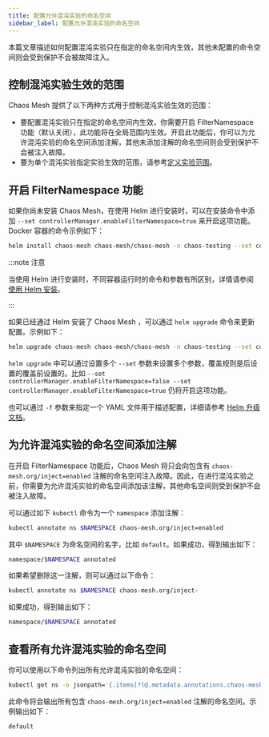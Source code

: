 ```yaml
---
title: 配置允许混沌实验的命名空间
sidebar_label: 配置允许混沌实验的命名空间
---
```


本篇文章描述如何配置混沌实验只在指定的命名空间内生效，其他未配置的命令空间则会受到保护不会被故障注入。

## 控制混沌实验生效的范围

Chaos Mesh 提供了以下两种方式用于控制混沌实验生效的范围：

- 要配置混沌实验只在指定的命名空间内生效，你需要开启 FilterNamespace 功能（默认关闭），此功能将在全局范围内生效。开启此功能后，你可以为允许混沌实验的命名空间添加注解，其他未添加注解的命名空间则会受到保护不会被注入故障。
- 要为单个混沌实验指定实验生效的范围，请参考[定义实验范围](define-chaos-experiment-scope.md)。

## 开启 FilterNamespace 功能

如果你尚未安装 Chaos Mesh，在使用 Helm 进行安装时，可以在安装命令中添加 `--set controllerManager.enableFilterNamespace=true` 来开启这项功能。Docker 容器的命令示例如下：

```bash
helm install chaos-mesh chaos-mesh/chaos-mesh -n chaos-testing --set controllerManager.enableFilterNamespace=true
```

:::note 注意

当使用 Helm 进行安装时，不同容器运行时的命令和参数有所区别，详情请参阅[使用 Helm 安装](production-installation-using-helm.md)。

:::

如果已经通过 Helm 安装了 Chaos Mesh ，可以通过 `helm upgrade` 命令来更新配置。示例如下：

```bash
helm upgrade chaos-mesh chaos-mesh/chaos-mesh -n chaos-testing --set controllerManager.enableFilterNamespace=true
```

`helm upgrade` 中可以通过设置多个 `--set` 参数来设置多个参数，覆盖规则是后设置的覆盖前设置的。比如 `--set controllerManager.enableFilterNamespace=false --set controllerManager.enableFilterNamespace=true` 仍将开启这项功能。

也可以通过 `-f` 参数来指定一个 YAML 文件用于描述配置，详细请参考 [Helm 升级文档](https://helm.sh/zh/docs/helm/helm_upgrade/#%E7%AE%80%E4%BB%8B)。

## 为允许混沌实验的命名空间添加注解

在开启 FilterNamespace 功能后，Chaos Mesh 将只会向包含有 `chaos-mesh.org/inject=enabled` 注解的命名空间注入故障。因此，在进行混沌实验之前，你需要为允许混沌实验的命名空间添加该注解，其他命名空间则受到保护不会被注入故障。

可以通过如下 `kubectl` 命令为一个 `namespace` 添加注解：

```bash
kubectl annotate ns $NAMESPACE chaos-mesh.org/inject=enabled
```

其中 `$NAMESPACE` 为命名空间的名字，比如 `default`。如果成功，得到输出如下：

```bash
namespace/$NAMESPACE annotated
```

如果希望删除这一注解，则可以通过以下命令：

```bash
kubectl annotate ns $NAMESPACE chaos-mesh.org/inject-
```

如果成功，得到输出如下：

```bash
namespace/$NAMESPACE annotated
```

## 查看所有允许混沌实验的命名空间

你可以使用以下命令列出所有允许混沌实验的命名空间：

```bash
kubectl get ns -o jsonpath='{.items[?(@.metadata.annotations.chaos-mesh\.org/inject=="enabled")].metadata.name}'
```

此命令将会输出所有包含 `chaos-mesh.org/inject=enabled` 注解的命名空间。示例输出如下：

```bash
default
```
